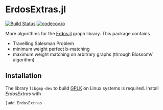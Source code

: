 # ErdosExtras.jl

[![Build Status](https://travis-ci.org/CarloLucibello/ErdosExtras.jl.svg?branch=master)](https://travis-ci.org/CarloLucibello/ErdosExtras.jl)
[![codecov.io](http://codecov.io/github/CarloLucibello/ErdosExtras.jl/coverage.svg?branch=master)](http://codecov.io/github/CarloLucibello/ErdosExtras.jl?branch=master)

More algorithms for the [Erdos.jl](https://github.com/CarloLucibello/Erdos.jl) graph library.
This package contains

- Travelling Salesman Problem
- minimum weight perfect b-matching
- maximum weight matching on arbitrary graphs (through BlossomV algorithm)

## Installation
The library `libgmp-dev` to build [GPLK](https://github.com/JuliaOpt/GLPK.jl) on Linux systems is required.
Install *ErdosExtras* with
```julia
]add ErdosExtras
```
